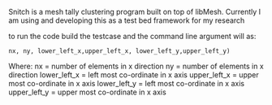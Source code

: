 Snitch is a mesh tally clustering program built on top of libMesh. Currently I am using and developing this as a test bed framework for my research

to run the code build the testcase and the command line argument will as:

`nx, ny, lower_left_x,upper_left_x, lower_left_y,upper_left_y)`

Where: 
nx           = number of elements in x direction
ny           = number of elements in x direction
lower_left_x = left most co-ordinate in x axis
upper_left_x = upper most co-ordinate in x axis
lower_left_y = left most co-ordinate in x axis
upper_left_y = upper most co-ordinate in x axis
